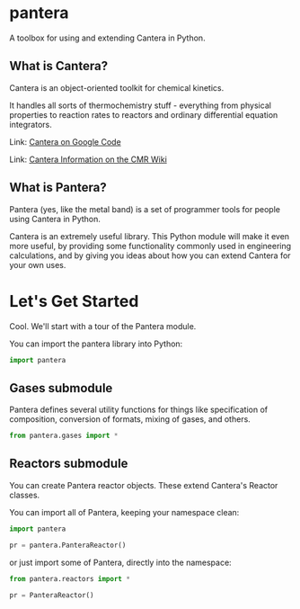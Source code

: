 pantera
=======

A toolbox for using and extending Cantera in Python.

## What is Cantera?

Cantera is an object-oriented toolkit for chemical kinetics.

It handles all sorts of thermochemistry stuff - everything from 
physical properties to reaction rates to reactors and ordinary 
differential equation integrators.

Link: [Cantera on Google Code](https://code.google.com/p/cantera/)

Link: [Cantera Information on the CMR Wiki](http://charlesmartinreid.com/wiki/CanteraOutline)

## What is Pantera?

Pantera (yes, like the metal band) is a set of programmer tools 
for people using Cantera in Python.

Cantera is an extremely useful library. This Python module will 
make it even more useful, by providing some functionality commonly
used in engineering calculations, and by giving you ideas about how
you can extend Cantera for your own uses.



# Let's Get Started

Cool. We'll start with a tour of the Pantera module.

You can import the pantera library into Python:

```python
import pantera 
```

## Gases submodule

Pantera defines several utility functions
for things like specification of composition,
conversion of formats, mixing of gases, and 
others.

```python
from pantera.gases import *
```

## Reactors submodule

You can create Pantera reactor objects. These 
extend Cantera's Reactor classes.

You can import all of Pantera, keeping your namespace clean:

```python
import pantera

pr = pantera.PanteraReactor()
```

or just import some of Pantera, directly into the namespace:

```python
from pantera.reactors import *

pr = PanteraReactor()
```

